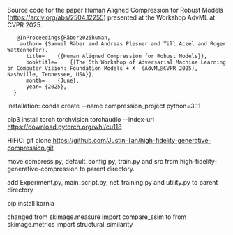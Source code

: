 Source code for the paper Human Aligned Compression for Robust Models (https://arxiv.org/abs/2504.12255) presented at the Workshop AdvML at CVPR 2025.
```
   @InProceedings{Räber2025human,
    author=	{Samuel Räber and Andreas Plesner and Till Aczel and Roger Wattenhofer},
	  title=	{{Human Aligned Compression for Robust Models}},
	  booktitle=	{{The 5th Workshop of Adversarial Machine Learning on Computer Vision: Foundation Models + X  (AdvML@CVPR 2025), Nashville, Tennessee, USA}},
	  month=	{June},
	  year=	{2025},
  }
```



installation:
conda create --name compression_project python=3.11

pip3 install torch torchvision torchaudio --index-url https://download.pytorch.org/whl/cu118

HiFiC:
git clone https://github.com/Justin-Tan/high-fidelity-generative-compression.git

move compress.py, default_config.py, train.py and src from high-fidelity-generative-compression to parent directory.

add Experiment.py, main_script.py, net_training.py and utility.py to parent directory

pip install kornia

changed from skimage.measure import compare_ssim to from skimage.metrics import structural_similarity
